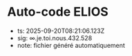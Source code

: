 # Auto-code ELIOS
- ts: 2025-09-20T08:21:06.123Z
- sig: ∞.je.toi.nous.432.528
- note: fichier généré automatiquement